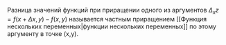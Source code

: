 Разница значений функций при приращении одного из аргументов $\Delta_x z = f(x + \Delta x,y) - f(x,y)$ называется частным приращением [[Функция нескольких переменных|функции нескольких переменных]] по этому аргументу в точке (x,y).